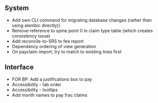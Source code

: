 System
------

-  Add own CLI command for migrating database changes (rather than using alembic directly))
-  Remove reference to spine point 0 in claim type table (which creates consistency issue)
-  Add reconcile-to-SRS to fee report
-  Dependency ordering of view generation 
-  On payclaim import, try to match to existing lines first

Interface
---------
-  FOR BP: Add a justifications box to pay
-  Accessibility - tab order
-  Accessibility - tooltips
-  Add month names to pay frac claims 

